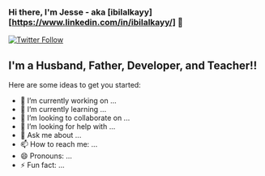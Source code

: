 ### Hi there, I'm Jesse - aka [ibilalkayy][https://www.linkedin.com/in/ibilalkayy/] 👋

[![Twitter Follow](https://img.shields.io/twitter/follow/ibilalkayy?color=1DA1F2&logo=twitter&style=for-the-badge)](https://twitter.com/intent/follow?original_referer=https%3A%2F%2Fgithub.com%2FcodeSTACKr&screen_name=ibilalkayy)

## I'm a Husband, Father, Developer, and Teacher!!

Here are some ideas to get you started:

- 🔭 I’m currently working on ... 
- 🌱 I’m currently learning ...
- 👯 I’m looking to collaborate on ...
- 🤔 I’m looking for help with ...
- 💬 Ask me about ...
- 📫 How to reach me: ...
- 😄 Pronouns: ...
- ⚡ Fun fact: ...
